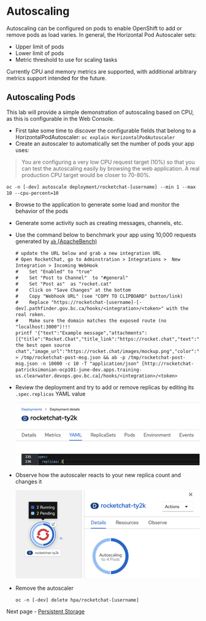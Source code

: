 # Autoscaling
Autoscaling can be configured on pods to enable OpenShift to add or remove pods as load varies. In general, the Horizontal Pod Autoscaler sets: 
    
- Upper limit of pods
- Lower limit of pods
- Metric threshold to use for scaling tasks

Currently CPU and memory metrics are supported, with additional arbitrary metrics support intended for the future. 

## Autoscaling Pods
This lab will provide a simple demonstration of autoscaling based on CPU, as this is configurable in the Web Console. 

- First take some time to discover the configurable fields that belong to a HorizontalPodAutoscaler: `oc explain HorizontalPodAutoscaler` 
- Create an autoscaler to automatically set the number of pods your app uses:
> You are configuring a very low CPU request target (10%) so that you can test the autoscaling easily by browsing the web application. A real production CPU target would be closer to 70-80%.
```oc:cli
oc -n [-dev] autoscale deployment/rocketchat-[username] --min 1 --max 10 --cpu-percent=10
```

- Browse to the application to generate some load and monitor the behavior of the pods
- Generate some activity such as creating messages, channels, etc. 
- Use the command below to benchmark your app using 10,000 requests generated by [`ab` (ApacheBench)](https://httpd.apache.org/docs/current/programs/ab.html)
  ```oc:cli
  # update the URL below and grab a new integration URL
  # Open RocketChat, go to Adminstration > Integrations >  New Integration > Incoming WebHook
  #    Set "Enabled" to "true"
  #    Set "Post to Channel"  to "#general"
  #    Set "Post as"  as "rocket.cat"
  #    Click on "Save Changes" at the bottom
  #    Copy "Webhook URL" (see "COPY TO CLIPBOARD" button/link)
  #    Replace "https://rocketchat-[username]-[-dev].pathfinder.gov.bc.ca/hooks/<integration>/<token>" with the real roken.
  #    Make sure the domain matches the exposed route (no "localhost:3000")!!!
  printf '{"text":"Example message","attachments":[{"title":"Rocket.Chat","title_link":"https://rocket.chat","text":"Rocket.Chat, the best open source chat","image_url":"https://rocket.chat/images/mockup.png","color":"#764FA5"}]}' > /tmp/rocketchat-post-msg.json && ab -p /tmp/rocketchat-post-msg.json -n 10000 -c 10 -T "application/json" [http://rocketchat-patricksimonian-ocp101-june-dev.apps.training-us.clearwater.devops.gov.bc.ca]/hooks/<integration>/<token>
  ```

- Review the deployment and try to add or remove replicas by editing its `.spec.replicas` YAML value

  ![Editing a deployment's YAML to change the replica count](./images/07_autoscaling_01.png)

- Observe how the autoscaler reacts to your new replica count and changes it

  ![Topology view showing the autoscaler changing the replica count](./images/07_autoscaling_02.png)

- Remove the autoscaler
  ```oc:cli
  oc -n [-dev] delete hpa/rocketchat-[username]
  ```

Next page - [Persistent Storage](./08_persistent_storage.md)
